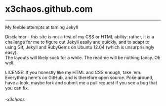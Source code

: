 x3chaos.github.com
==================

---

My feeble attempts at taming Jekyll

Disclaimer - this site is not a test of my CSS or HTML ability: rather, it is a challenge for me to figure out Jekyll easily and quickly, and to adapt to using Git, Jekyll and RubyGems on Ubuntu 12.04 (which is unsurprisingly easy).  
The layouts will likely suck for a while. The readme will be nothing fancy. Oh well.

LICENSE: If you honestly like my HTML and CSS enough, take 'em. Everything here's on GitHub, and is therefore open source. Poke around, have a look, maybe fork and submit me a pull request if you see a bug that you can fix.  

###### -x3chaos
